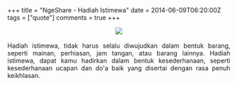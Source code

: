 +++
title = "NgeShare - Hadiah Istimewa"
date = 2014-06-09T06:20:00Z
tags = ["quote"]
comments = true
+++

<center><img border="0" data-original-height="600" data-original-width="1200" src="https://3.bp.blogspot.com/-EChkrcG1fiU/XNq1NVmcj9I/AAAAAAAATpc/Sv3SLVQlTdsMjWPzGmyiljRDCqY50DJUgCLcBGAs/s1600/hadiah.png" /></center><br />
<div style="text-align: justify;">Hadiah istimewa, tidak harus selalu diwujudkan dalam bentuk barang, seperti mainan, perhiasan, jam tangan, atau barang lainnya. Hadiah istimewa, dapat kamu hadirkan dalam bentuk kesederhanaan, seperti kesederhanaan ucapan dan do'a baik yang disertai dengan rasa penuh keikhlasan.</div>
